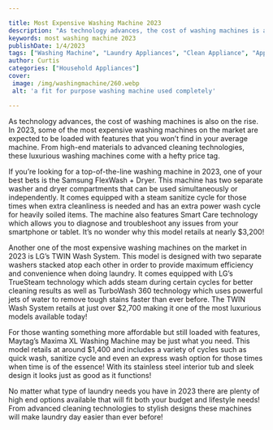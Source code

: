 ```yaml
---

title: Most Expensive Washing Machine 2023
description: "As technology advances, the cost of washing machines is also on the rise. In 2023, some of the most expensive washing machines on ...learn more"
keywords: most washing machine 2023
publishDate: 1/4/2023
tags: ["Washing Machine", "Laundry Appliances", "Clean Appliance", "Appliance Guide"]
author: Curtis
categories: ["Household Appliances"]
cover: 
 image: /img/washingmachine/260.webp
 alt: 'a fit for purpose washing machine used completely'

---
```


As technology advances, the cost of washing machines is also on the rise. In 2023, some of the most expensive washing machines on the market are expected to be loaded with features that you won’t find in your average machine. From high-end materials to advanced cleaning technologies, these luxurious washing machines come with a hefty price tag.

If you’re looking for a top-of-the-line washing machine in 2023, one of your best bets is the Samsung FlexWash + Dryer. This machine has two separate washer and dryer compartments that can be used simultaneously or independently. It comes equipped with a steam sanitize cycle for those times when extra cleanliness is needed and has an extra power wash cycle for heavily soiled items. The machine also features Smart Care technology which allows you to diagnose and troubleshoot any issues from your smartphone or tablet. It’s no wonder why this model retails at nearly $3,200!

Another one of the most expensive washing machines on the market in 2023 is LG’s TWIN Wash System. This model is designed with two separate washers stacked atop each other in order to provide maximum efficiency and convenience when doing laundry. It comes equipped with LG’s TrueSteam technology which adds steam during certain cycles for better cleaning results as well as TurboWash 360 technology which uses powerful jets of water to remove tough stains faster than ever before. The TWIN Wash System retails at just over $2,700 making it one of the most luxurious models available today!

For those wanting something more affordable but still loaded with features, Maytag’s Maxima XL Washing Machine may be just what you need. This model retails at around $1,400 and includes a variety of cycles such as quick wash, sanitize cycle and even an express wash option for those times when time is of the essence! With its stainless steel interior tub and sleek design it looks just as good as it functions! 

No matter what type of laundry needs you have in 2023 there are plenty of high end options available that will fit both your budget and lifestyle needs! From advanced cleaning technologies to stylish designs these machines will make laundry day easier than ever before!
